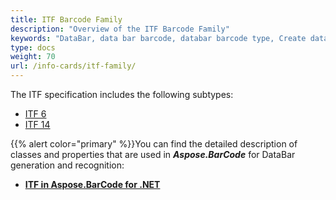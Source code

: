 ```yaml
---
title: ITF Barcode Family
description: "Overview of the ITF Barcode Family"
keywords: "DataBar, data bar barcode, databar barcode type, Create databar barcodes, databar stacked, Read databar codes, what is databar, databar stacked barcodes, generate databar barcode, matrix barcodes, 1D barcodes, stacked linear barcodes, gs1, gs1 barcodes, gs1 databar, databar generator, databar reader, recognise data bar codes, scan databar barcode, databar family"
type: docs
weight: 70
url: /info-cards/itf-family/
---
```


The ITF specification includes the following subtypes: 
- [ITF 6](/barcode/info-cards//)
- [ITF 14](/barcode/info-cards//)


{{% alert color="primary" %}}You can find the detailed description of classes and properties that are used in ***Aspose.BarCode*** for DataBar generation and recognition:
- [**ITF in Aspose.BarCode for .NET**](/barcode/net/itf-barcodes/)

